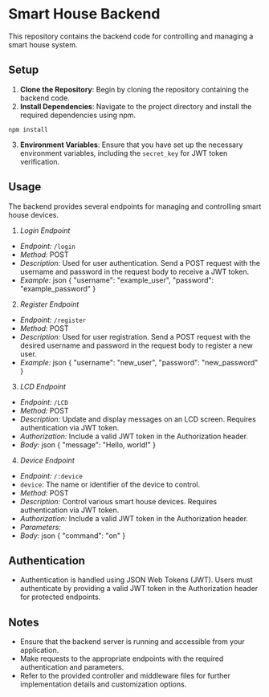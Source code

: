 # Smart House Backend

This repository contains the backend code for controlling and managing a smart house system.

## Setup

1. **Clone the Repository**: Begin by cloning the repository containing the backend code.
2. **Install Dependencies**: Navigate to the project directory and install the required dependencies using npm.
```
npm install
```
3. **Environment Variables**: Ensure that you have set up the necessary environment variables, including the `secret_key` for JWT token verification.

## Usage

The backend provides several endpoints for managing and controlling smart house devices.

1. *Login Endpoint*
- *Endpoint:* `/login`
- *Method:* POST
- *Description:* Used for user authentication. Send a POST request with the username and password in the request body to receive a JWT token.
- *Example:*
    json
    {
        "username": "example_user",
        "password": "example_password"
    }
  

2. *Register Endpoint*
- *Endpoint:* `/register`
- *Method:* POST
- *Description:* Used for user registration. Send a POST request with the desired username and password in the request body to register a new user.
- *Example:*
    json
    {
        "username": "new_user",
        "password": "new_password"
    }


3. *LCD Endpoint*
- *Endpoint:* `/LCD`
- *Method:* POST
- *Description:* Update and display messages on an LCD screen. Requires authentication via JWT token.
- *Authorization:* Include a valid JWT token in the Authorization header.
- *Body:*
    json
    {
        "message": "Hello, world!"
    }


4. *Device Endpoint*
- *Endpoint:* `/:device`
- `device`: The name or identifier of the device to control.
- *Method:* POST
- *Description:* Control various smart house devices. Requires authentication via JWT token.
- *Authorization:* Include a valid JWT token in the Authorization header.
- *Parameters:*
- *Body:*
    json
    {
        "command": "on"
    }

## Authentication
- Authentication is handled using JSON Web Tokens (JWT). Users must authenticate by providing a valid JWT token in the Authorization header for protected endpoints.

## Notes
- Ensure that the backend server is running and accessible from your application.
- Make requests to the appropriate endpoints with the required authentication and parameters.
- Refer to the provided controller and middleware files for further implementation details and customization options.